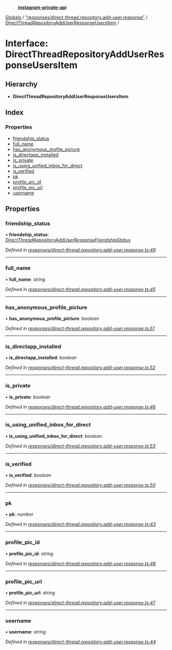 > **[instagram-private-api](../README.md)**

[Globals](../README.md) / ["responses/direct-thread.repository.add-user.response"](../modules/_responses_direct_thread_repository_add_user_response_.md) / [DirectThreadRepositoryAddUserResponseUsersItem](_responses_direct_thread_repository_add_user_response_.directthreadrepositoryadduserresponseusersitem.md) /

# Interface: DirectThreadRepositoryAddUserResponseUsersItem

## Hierarchy

* **DirectThreadRepositoryAddUserResponseUsersItem**

## Index

### Properties

* [friendship_status](_responses_direct_thread_repository_add_user_response_.directthreadrepositoryadduserresponseusersitem.md#friendship_status)
* [full_name](_responses_direct_thread_repository_add_user_response_.directthreadrepositoryadduserresponseusersitem.md#full_name)
* [has_anonymous_profile_picture](_responses_direct_thread_repository_add_user_response_.directthreadrepositoryadduserresponseusersitem.md#has_anonymous_profile_picture)
* [is_directapp_installed](_responses_direct_thread_repository_add_user_response_.directthreadrepositoryadduserresponseusersitem.md#is_directapp_installed)
* [is_private](_responses_direct_thread_repository_add_user_response_.directthreadrepositoryadduserresponseusersitem.md#is_private)
* [is_using_unified_inbox_for_direct](_responses_direct_thread_repository_add_user_response_.directthreadrepositoryadduserresponseusersitem.md#is_using_unified_inbox_for_direct)
* [is_verified](_responses_direct_thread_repository_add_user_response_.directthreadrepositoryadduserresponseusersitem.md#is_verified)
* [pk](_responses_direct_thread_repository_add_user_response_.directthreadrepositoryadduserresponseusersitem.md#pk)
* [profile_pic_id](_responses_direct_thread_repository_add_user_response_.directthreadrepositoryadduserresponseusersitem.md#profile_pic_id)
* [profile_pic_url](_responses_direct_thread_repository_add_user_response_.directthreadrepositoryadduserresponseusersitem.md#profile_pic_url)
* [username](_responses_direct_thread_repository_add_user_response_.directthreadrepositoryadduserresponseusersitem.md#username)

## Properties

###  friendship_status

• **friendship_status**: *[DirectThreadRepositoryAddUserResponseFriendshipStatus](_responses_direct_thread_repository_add_user_response_.directthreadrepositoryadduserresponsefriendshipstatus.md)*

*Defined in [responses/direct-thread.repository.add-user.response.ts:49](https://github.com/dilame/instagram-private-api/blob/3e16058/src/responses/direct-thread.repository.add-user.response.ts#L49)*

___

###  full_name

• **full_name**: *string*

*Defined in [responses/direct-thread.repository.add-user.response.ts:45](https://github.com/dilame/instagram-private-api/blob/3e16058/src/responses/direct-thread.repository.add-user.response.ts#L45)*

___

###  has_anonymous_profile_picture

• **has_anonymous_profile_picture**: *boolean*

*Defined in [responses/direct-thread.repository.add-user.response.ts:51](https://github.com/dilame/instagram-private-api/blob/3e16058/src/responses/direct-thread.repository.add-user.response.ts#L51)*

___

###  is_directapp_installed

• **is_directapp_installed**: *boolean*

*Defined in [responses/direct-thread.repository.add-user.response.ts:52](https://github.com/dilame/instagram-private-api/blob/3e16058/src/responses/direct-thread.repository.add-user.response.ts#L52)*

___

###  is_private

• **is_private**: *boolean*

*Defined in [responses/direct-thread.repository.add-user.response.ts:46](https://github.com/dilame/instagram-private-api/blob/3e16058/src/responses/direct-thread.repository.add-user.response.ts#L46)*

___

###  is_using_unified_inbox_for_direct

• **is_using_unified_inbox_for_direct**: *boolean*

*Defined in [responses/direct-thread.repository.add-user.response.ts:53](https://github.com/dilame/instagram-private-api/blob/3e16058/src/responses/direct-thread.repository.add-user.response.ts#L53)*

___

###  is_verified

• **is_verified**: *boolean*

*Defined in [responses/direct-thread.repository.add-user.response.ts:50](https://github.com/dilame/instagram-private-api/blob/3e16058/src/responses/direct-thread.repository.add-user.response.ts#L50)*

___

###  pk

• **pk**: *number*

*Defined in [responses/direct-thread.repository.add-user.response.ts:43](https://github.com/dilame/instagram-private-api/blob/3e16058/src/responses/direct-thread.repository.add-user.response.ts#L43)*

___

###  profile_pic_id

• **profile_pic_id**: *string*

*Defined in [responses/direct-thread.repository.add-user.response.ts:48](https://github.com/dilame/instagram-private-api/blob/3e16058/src/responses/direct-thread.repository.add-user.response.ts#L48)*

___

###  profile_pic_url

• **profile_pic_url**: *string*

*Defined in [responses/direct-thread.repository.add-user.response.ts:47](https://github.com/dilame/instagram-private-api/blob/3e16058/src/responses/direct-thread.repository.add-user.response.ts#L47)*

___

###  username

• **username**: *string*

*Defined in [responses/direct-thread.repository.add-user.response.ts:44](https://github.com/dilame/instagram-private-api/blob/3e16058/src/responses/direct-thread.repository.add-user.response.ts#L44)*